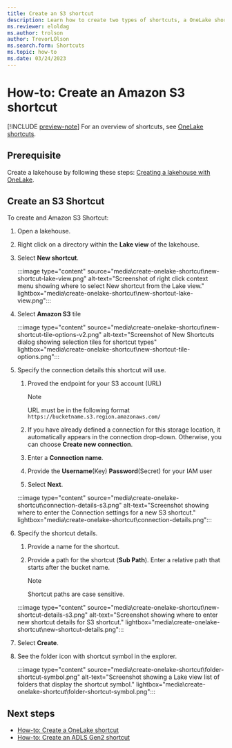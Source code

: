 ```yaml
---
title: Create an S3 shortcut
description: Learn how to create two types of shortcuts, a OneLake shortcut and an Azure Data Lake Storage (ADLS) shortcut.
ms.reviewer: eloldag
ms.author: trolson
author: TrevorLOlson
ms.search.form: Shortcuts
ms.topic: how-to
ms.date: 03/24/2023
---
```


# How-to: Create an Amazon S3 shortcut

[!INCLUDE [preview-note](../includes/preview-note.md)]
For an overview of shortcuts, see [OneLake shortcuts](onelake-shortcuts.md).

## Prerequisite

Create a lakehouse by following these steps: [Creating a lakehouse with OneLake](create-lakehouse-onelake.md).

## Create an S3 Shortcut

To create and Amazon S3 Shortcut:

1. Open a lakehouse.

1. Right click on a directory within the **Lake view** of the lakehouse.

1. Select **New shortcut**.

   :::image type="content" source="media\create-onelake-shortcut\new-shortcut-lake-view.png" alt-text="Screenshot of right click context menu showing where to select New shortcut from the Lake view." lightbox="media\create-onelake-shortcut\new-shortcut-lake-view.png":::

1. Select **Amazon S3** tile

    :::image type="content" source="media\create-onelake-shortcut\new-shortcut-tile-options-v2.png" alt-text="Screenshot of New Shortcuts dialog showing selection tiles for shortcut types" lightbox="media\create-onelake-shortcut\new-shortcut-tile-options.png":::

1. Specify the connection details this shortcut will use.

   1. Proved the endpoint for your S3 account (URL)
      > [!NOTE]
      > URL must be in the following format `https://bucketname.s3.region.amazonaws.com/`

   1. If you have already defined a connection for this storage location, it automatically appears in the connection drop-down. Otherwise, you can choose **Create new connection**.

   1. Enter a **Connection name**.

   1. Provide the **Username**(Key) **Password**(Secret) for your IAM user

   1. Select **Next**.

   :::image type="content" source="media\create-onelake-shortcut\connection-details-s3.png" alt-text="Screenshot showing where to enter the Connection settings for a new S3 shortcut." lightbox="media\create-onelake-shortcut\connection-details.png":::

1. Specify the shortcut details.

   1. Provide a name for the shortcut.

   1. Provide a path for the shortcut (**Sub Path**). Enter a relative path that starts after the bucket name.

      > [!NOTE]
      > Shortcut paths are case sensitive.

   :::image type="content" source="media\create-onelake-shortcut\new-shortcut-details-s3.png" alt-text="Screenshot showing where to enter new shortcut details for S3 shortcut." lightbox="media\create-onelake-shortcut\new-shortcut-details.png":::

1. Select **Create**.

1. See the folder icon with shortcut symbol in the explorer.

   :::image type="content" source="media\create-onelake-shortcut\folder-shortcut-symbol.png" alt-text="Screenshot showing a Lake view list of folders that display the shortcut symbol." lightbox="media\create-onelake-shortcut\folder-shortcut-symbol.png":::

## Next steps

- [How-to: Create a OneLake shortcut](create-onelake-shortcut.md)
- [How-to: Create an ADLS Gen2 shortcut](create-adls-shortcut.md)
